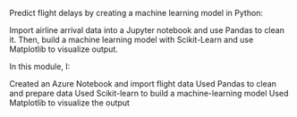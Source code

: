 Predict flight delays by creating a machine learning model in Python:

Import airline arrival data into a Jupyter notebook and use Pandas to clean it. Then, build a machine learning model with Scikit-Learn and use Matplotlib to visualize output.

In this module, I:

Created an Azure Notebook and import flight data
Used Pandas to clean and prepare data
Used Scikit-learn to build a machine-learning model
Used Matplotlib to visualize the output